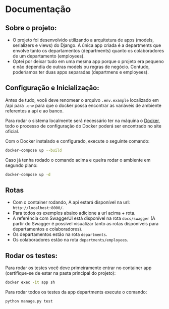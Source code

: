 # Documentação

## Sobre o projeto:
 * O projeto foi desenvolvido utilizando a arquitetura de apps (models, serializers e views) do Django. A única app criada é a departments que envolve tanto os departamentos (departments) quanto os colaboradores de um departamento (employees).
 * Optei por deixar tudo em uma mesma app porque o projeto era pequeno e não dependia de outras models ou regras de negócio. Contudo, poderíamos ter duas apps separadas (departmens e employees).

## Configuração e Inicialização:
Antes de tudo, você deve renomear o arquivo ```.env.example``` localizado em /api para ```.env``` para que o docker possa encontrar as variáveis de ambiente referentes a api e ao banco.

Para rodar o sistema localmente será necessário ter na máquina o [Docker](https://www.docker.com/), todo o processo de configuração do Docker poderá ser encontrado no site oficial.

Com o Docker instalado e configurado, execute o seguinte comando:
 ```bash
docker-compose up --build
```
Caso já tenha rodado o comando acima e queira rodar o ambiente em segundo plano:
  ```bash
docker-compose up -d
  ```

## Rotas
* Com o container rodando, A api estará disponível na url: ```http://localhost:8000/```.
* Para todos os exemplos abaixo adicione a url acima + rota.
* A referência com SwaggerUI está disponível na rota ```docs/swagger``` (A partir do Swagger é possível visualizar tanto as rotas disponíveis para departamentos e colaboradores).
* Os departamentos estão na rota ```departments```.
* Os colaboradores estão na rota ```departments/employees```.

## Rodar os testes:
Para rodar os testes você deve primeiramente entrar no container app (certifique-se de estar na pasta principal do projeto):
 ```bash
docker exec -it app sh
```

Para rodar todos os testes da app departments execute o comando:
 ```bash
python manage.py test
```